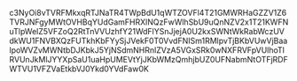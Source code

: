 c3NyOi8vTVRFMkxqRTJNaTR4TWpBdU1qWTZOVFl4T21GMWRHaGZZV1Z6TVRJNFgyMWtOVHBqYUdGamFHRXlNQzFwWlhSbU9uQnNZV2x1T21KWFNuTlpWelZ5VFZoQ2RtTnVVUzhfY21WdFlYSnJjejA0U2kxSWNtWkRabWczUVdkWU1FNVBXQzFUTkhKbFYySjJVekF0T0VvdFNISm1RMlpvTjBKbVUwVjBaalpoWVZvMWNtbDJKbkJ5YjNSdmNHRnlZVzA5VGxSRk0wNXFRVFpVUlhoTlRVUnJkMlJYYXpSaU1uaHpUMEVtYjJKbWMzQmhjbUZ0UFNabmNtOTFjRDFWTVU1VFZVaEtkbVJ0Ykd0YVdFaw0K
